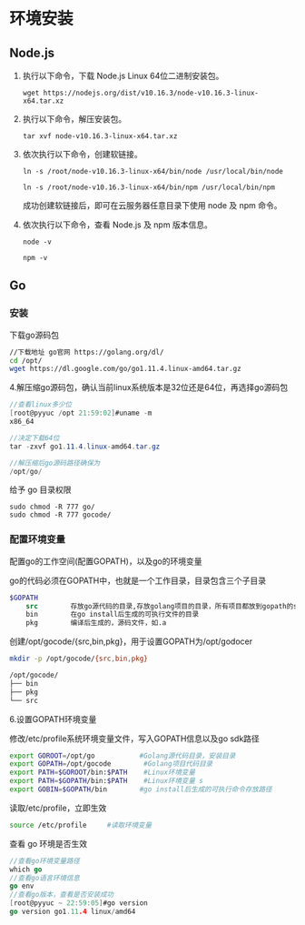 # 环境安装

## Node.js

1. 执行以下命令，下载 Node.js Linux 64位二进制安装包。

    ```
    wget https://nodejs.org/dist/v10.16.3/node-v10.16.3-linux-x64.tar.xz
    ```

2. 执行以下命令，解压安装包。

    ```
    tar xvf node-v10.16.3-linux-x64.tar.xz
    ```

3. 依次执行以下命令，创建软链接。

    ```
    ln -s /root/node-v10.16.3-linux-x64/bin/node /usr/local/bin/node
    ```

    ```
    ln -s /root/node-v10.16.3-linux-x64/bin/npm /usr/local/bin/npm
    ```

    成功创建软链接后，即可在云服务器任意目录下使用 node 及 npm 命令。

4. 依次执行以下命令，查看 Node.js 及 npm 版本信息。

    ```
    node -v
    ```

    ```
    npm -v
    ```

## Go

### 安装

下载go源码包

```bash
//下载地址 go官网 https://golang.org/dl/
cd /opt/
wget https://dl.google.com/go/go1.11.4.linux-amd64.tar.gz
```

4.解压缩go源码包，确认当前linux系统版本是32位还是64位，再选择go源码包

```csharp
//查看linux多少位
[root@pyyuc /opt 21:59:02]#uname -m
x86_64

//决定下载64位
tar -zxvf go1.11.4.linux-amd64.tar.gz

//解压缩后go源码路径确保为
/opt/go/
```

给予 go 目录权限

```shell
sudo chmod -R 777 go/
sudo chmod -R 777 gocode/
```

### 配置环境变量

配置go的工作空间(配置GOPATH)，以及go的环境变量

go的代码必须在GOPATH中，也就是一个工作目录，目录包含三个子目录

```scss
$GOPATH
    src        存放go源代码的目录,存放golang项目的目录，所有项目都放到gopath的src目录下
    bin        在go install后生成的可执行文件的目录
    pkg        编译后生成的，源码文件，如.a
```

创建/opt/gocode/{src,bin,pkg}，用于设置GOPATH为/opt/godocer

```bash
mkdir -p /opt/gocode/{src,bin,pkg}

/opt/gocode/
├── bin
├── pkg
└── src
```

6.设置GOPATH环境变量

修改/etc/profile系统环境变量文件，写入GOPATH信息以及go sdk路径

```bash
export GOROOT=/opt/go           #Golang源代码目录，安装目录
export GOPATH=/opt/gocode        #Golang项目代码目录
export PATH=$GOROOT/bin:$PATH    #Linux环境变量
export PATH=$GOPATH/bin:$PATH    #Linux环境变量 s
export GOBIN=$GOPATH/bin        #go install后生成的可执行命令存放路径
```

读取/etc/profile，立即生效

```bash
source /etc/profile     #读取环境变量
```

查看 go 环境是否生效

```go
//查看go环境变量路径
which go
//查看go语言环境信息
go env
//查看go版本，查看是否安装成功
[root@pyyuc ~ 22:59:05]#go version
go version go1.11.4 linux/amd64
```
